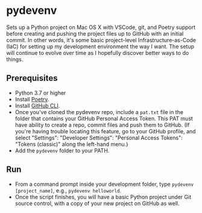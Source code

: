 # pydevenv
Sets up a Python project on Mac OS X with VSCode, git, and Poetry support before creating and pushing the project files up to GitHub with an initial commit. In other words, it's some basic project-level Infrastructure-as-Code (IaC) for setting up my development environment the way I want. The setup will continue to evolve over time as I hopefully discover better ways to do things.

## Prerequisites
* Python 3.7 or higher
* Install [Poetry](https://python-poetry.org).
* Install [GitHub CLI](https://cli.github.com).
* Once you've cloned the pydevenv repo, include a `pat.txt` file in the folder that contains your GitHub Personal Access Token. This PAT must have ability to create a repo, commit files and push them to GitHub. (If you're having trouble locating this feature, go to your GitHub profile, and select "Settings": "Developer Settings": "Personal Access Tokens": "Tokens (classic)" along the left-hand menu.)
* Add the `pydevenv` folder to your PATH.

## Run 
* From a command prompt inside your development folder, type `pydevenv [project_name]`, e.g., `pydevenv helloworld`.
* Once the script finishes, you will have a basic Python project under Git source control, with a copy of your new project on GitHub as well.
